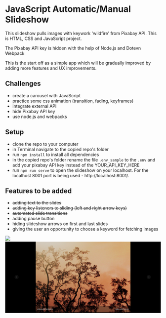 # JavaScript Automatic/Manual Slideshow


This slideshow pulls images with keywork 'wildfire' from Pixabay API.
This is HTML, CSS and JavaScript project.

The Pixabay API key is hidden with the help of Node.js and Dotevn Webpack

This is the start off as a simple app which will be gradually improved by adding more features and UX improvements.

## Challenges

 - create a carousel with JavaScript
 - practice some css animation (transition, fading, keyframes)
 - integrate external API
 - hide Pixabay API key
 - use node.js and webpacks
 
## Setup

 - clone the repo to your computer
 - in Terminal navigate to the copied repo's folder
 - run `npm install` to install all dependencies
 - in the copied repo's folder rename the file `.env_sample` to the `.env` and add your pixabay API key instead of the YOUR_API_KEY_HERE
 - run `npm run serve` to open the slideshow on your localhost.
For the localhost 8001 port is being used - http://localhost:8001/.


## Features to be added

 - ~~adding text to the slides~~
 - ~~adding key listeners to sliding (left and right arrow keys)~~
 - ~~automated slide transitions~~
 - adding pause button
 - hiding slideshow arrows on first and last slides
 - giving the user an opportunity to choose a keyword for fetching images


![](img/slideshow.gif)
![](img/slideshow-capture.png)